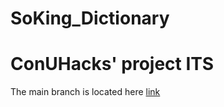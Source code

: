 # SoKing_Dictionary

# ConUHacks' project ITS

The main branch is located here [link](https://github.com/Soqueen/SoKing_Dictionary/tree/flask) 
